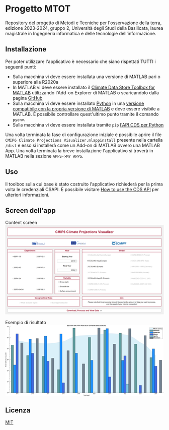 # Progetto MTOT

Repository del progetto di Metodi e Tecniche per l'osservazione della terra, edizione 2023-2024, gruppo 2, Università degli Studi della Basilicata, laurea magistrale in Ingegneria informatica e delle tecnologie dell'informazione.

## Installazione

Per poter utilizzare l'applicativo è necessario che siano rispettati TUTTI i seguenti punti:

- Sulla macchina vi deve essere installata una versione di MATLAB pari o superiore alla R2020a
- In MATLAB vi deve essere installato il [Climate Data Store Toolbox for MATLAB](https://it.mathworks.com/matlabcentral/fileexchange/104550-climate-data-store-toolbox-for-matlab) utilizzando l'Add-on Explorer di MATLAB o scaricandolo dalla pagina [GitHub](https://github.com/mathworks/climatedatastore)
- Sulla macchina vi deve essere installato [Python](https://www.python.org/downloads/) in una [versione compatibile con la propria versione di MATLAB](https://it.mathworks.com/support/requirements/python-compatibility.html) e deve essere visibile a MATLAB. È possibile controllare quest'ultimo punto tramite il comando ```pyenv```.
- Sulla macchina vi deve essere installata tramite ```pip``` [l'API CDS per Python](https://github.com/ecmwf/cdsapi)

Una volta terminata la fase di configurazione iniziale è possibile aprire il file ```CMIP6 Climate Projections Visualizer.mlappinstall``` presente nella cartella ```/dist``` e esso si installerà come un Add-on di MATLAB ovvero una MATLAB App. Una volta terminata la breve installazione l'applicativo si troverà in MATLAB nella sezione ```APPS->MY APPS```.

## Uso

Il toolbox sulla cui base è stato costruito l'applicativo richiederà per la prima volta le credenziali CSAPI. È possibile visitare [How to use the CDS API](https://cds.climate.copernicus.eu/api-how-to) per ulteriori informazioni.

## Screen dell'app
Content screen
![](https://github.com/manuelecapece/CopernicusCMIP6SnowProjection/blob/main/dist/screenApp.png)

Esempio di risultato
![](https://github.com/manuelecapece/CopernicusCMIP6SnowProjection/blob/main/dist/SpessoreNeve.png)


## Licenza

[MIT](https://choosealicense.com/licenses/mit/)

